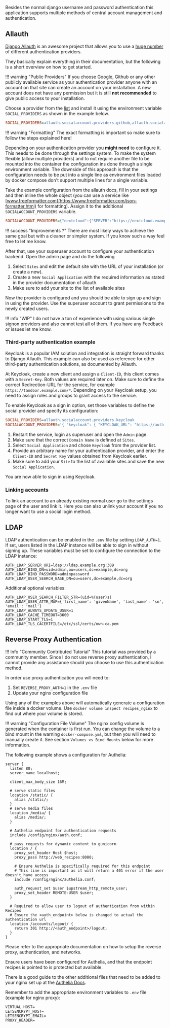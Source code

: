 Besides the normal django username and password authentication this application supports multiple 
methods of central account management and authentication.

## Allauth
[Django Allauth](https://django-allauth.readthedocs.io/en/latest/index.html) is an awesome project that 
allows you to use a [huge number](https://django-allauth.readthedocs.io/en/latest/providers.html) of different
authentication providers.

They basically explain everything in their documentation, but the following is a short overview on how to get started.

!!! warning "Public Providers"
    If you choose Google, Github or any other publicly available service as your authentication provider anyone
    with an account on that site can create an account on your installation.
    A new account does not have any permission but it is still **not recommended** to give public access to 
    your installation. 

Choose a provider from the [list](https://django-allauth.readthedocs.io/en/latest/providers.html) and install it using the environment variable `SOCIAL_PROVIDERS` as shown
in the example below.

```ini
SOCIAL_PROVIDERS=allauth.socialaccount.providers.github,allauth.socialaccount.providers.nextcloud
```

!!! warning "Formatting"
    The exact formatting is important so make sure to follow the steps explained here!

Depending on your authentication provider you **might need** to configure it. 
This needs to be done through the settings system. To make the system flexible (allow multiple providers) and to 
not require another file to be mounted into the container the configuration ins done through a single
environment variable. The downside of this approach is that the configuration needs to be put into a single line
as environment files loaded by docker compose don't support multiple lines for a single variable.

Take the example configuration from the allauth docs, fill in your settings and then inline the whole object 
(you can use a service like [www.freeformatter.com](https://www.freeformatter.com/json-formatter.html) for formatting).
Assign it to the additional `SOCIALACCOUNT_PROVIDERS` variable.

```ini
SOCIALACCOUNT_PROVIDERS={"nextcloud":{"SERVER":"https://nextcloud.example.org"}}
```

!!! success "Improvements ?"
    There are most likely ways to achieve the same goal but with a cleaner or simpler system.
    If you know such a way feel free to let me know.

After that, use your superuser account to configure your authentication backend.
Open the admin page and do the following

1. Select `Sites` and edit the default site with the URL of your installation (or create a new).
2. Create a new `Social Application` with the required information as stated in the provider documentation of allauth.
3. Make sure to add your site to the list of available sites

Now the provider is configured and you should be able to sign up and sign in using the provider.
Use the superuser account to grant permissions to the newly created users.

!!! info "WIP"
    I do not have a ton of experience with using various single signon providers and also cannot test all of them.
    If you have any Feedback or issues let me know.

### Third-party authentication example
Keycloak is a popular IAM solution and integration is straight forward thanks to Django Allauth. This example can also be used as reference for other third-party authentication solutions, as documented by Allauth.

At Keycloak, create a new client and assign a `Client-ID`, this client comes with a `Secret-Key`. Both values are required later on. Make sure to define the correct Redirection-URL for the service, for example `https://tandoor.example.com/*`. Depending on your Keycloak setup, you need to assign roles and groups to grant access to the service.

To enable Keycloak as a sign in option, set those variables to define the social provider and specify its configuration:
```ini
SOCIAL_PROVIDERS=allauth.socialaccount.providers.keycloak
SOCIALACCOUNT_PROVIDERS='{ "keycloak": { "KEYCLOAK_URL": "https://auth.example.com/", "KEYCLOAK_REALM": "master" } }'
```

1. Restart the service, login as superuser and open the `Admin` page.
2. Make sure that the correct `Domain Name` is defined at `Sites`.
3. Select `Social Application` and chose `Keycloak` from the provider list.
4. Provide an arbitrary name for your authentication provider, and enter the `Client-ID` and `Secret Key` values obtained from Keycloak earlier.
5. Make sure to add your `Site` to the list of available sites and save the new `Social Application`.

You are now able to sign in using Keycloak.

### Linking accounts
To link an account to an already existing normal user go to the settings page of the user and link it. 
Here you can also unlink your account if you no longer want to use a social login method.

## LDAP

LDAP authentication can be enabled in the `.env` file by setting `LDAP_AUTH=1`.
If set, users listed in the LDAP instance will be able to sign in without signing up.
These variables must be set to configure the connection to the LDAP instance:
```
AUTH_LDAP_SERVER_URI=ldap://ldap.example.org:389
AUTH_LDAP_BIND_DN=uid=admin,ou=users,dc=example,dc=org
AUTH_LDAP_BIND_PASSWORD=adminpassword
AUTH_LDAP_USER_SEARCH_BASE_DN=ou=users,dc=example,dc=org
```
Additional optional variables:
```
AUTH_LDAP_USER_SEARCH_FILTER_STR=(uid=%(user)s)
AUTH_LDAP_USER_ATTR_MAP={'first_name': 'givenName', 'last_name': 'sn', 'email': 'mail'}
AUTH_LDAP_ALWAYS_UPDATE_USER=1
AUTH_LDAP_CACHE_TIMEOUT=3600
AUTH_LDAP_START_TLS=1
AUTH_LDAP_TLS_CACERTFILE=/etc/ssl/certs/own-ca.pem
```

## Reverse Proxy Authentication

!!! Info "Community Contributed Tutorial"
     This tutorial was provided by a community member. Since I do not use reverse proxy authentication, I cannot provide any
     assistance should you choose to use this authentication method.

In order use proxy authentication you will need to:

1. Set `REVERSE_PROXY_AUTH=1` in the `.env` file
2. Update your nginx configuration file

Using any of the examples above will automatically generate a configuration file inside a docker volume.
Use `docker volume inspect recipes_nginx` to find out where your volume is stored.

!!! warning "Configuration File Volume"
    The nginx config volume is generated when the container is first run. You can change the volume to a bind mount in the
    warning `docker-compose.yml`, but then you will need to manually create it. See section `Volumes vs Bind Mounts` below
    for more information.

The following example shows a configuration for Authelia:

```
server {
  listen 80;
  server_name localhost;

  client_max_body_size 16M;

  # serve static files
  location /static/ {
    alias /static/;
  }
  # serve media files
  location /media/ {
    alias /media/;
  }

  # Authelia endpoint for authentication requests
  include /config/nginx/auth.conf;

  # pass requests for dynamic content to gunicorn
  location / {
    proxy_set_header Host $host;
    proxy_pass http://web_recipes:8080;

    # Ensure Authelia is specifically required for this endpoint
    # This line is important as it will return a 401 error if the user doesn't have access
    include /config/nginx/authelia.conf;

    auth_request_set $user $upstream_http_remote_user;
    proxy_set_header REMOTE-USER $user;
  }

  # Required to allow user to logout of authentication from within Recipes
  # Ensure the <auth_endpoint> below is changed to actual the authentication url
  location /accounts/logout/ {
    return 301 http://<auth_endpoint>/logout;
  }
}
```

Please refer to the appropriate documentation on how to setup the reverse proxy, authentication, and networks.

Ensure users have been configured for Authelia, and that the endpoint recipes is pointed to is protected but
available.

There is a good guide to the other additional files that need to be added to your nginx set up at
the [Authelia Docs](https://docs.authelia.com/deployment/supported-proxies/nginx.html).

Remember to add the appropriate environment variables to `.env` file (example for nginx proxy):

```
VIRTUAL_HOST=
LETSENCRYPT_HOST=
LETSENCRYPT_EMAIL=
PROXY_HEADER=
```
